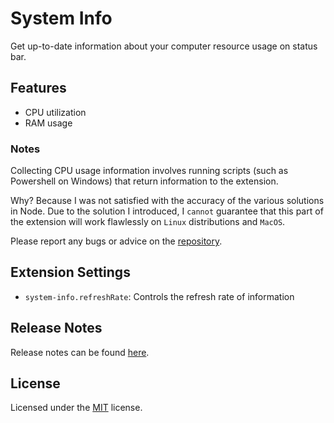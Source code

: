 # System Info

Get up-to-date information about your computer resource usage on status bar.

## Features

* CPU utilization
* RAM usage

### Notes

Collecting CPU usage information involves running scripts (such as Powershell on Windows) that return information to the extension.

Why? Because I was not satisfied with the accuracy of the various solutions in Node.
Due to the solution I introduced, I `cannot` guarantee that this part of the extension will work flawlessly on `Linux` distributions and `MacOS`.

Please report any bugs or advice on the [repository](https://github.com/MASSHUU12/system-info/issues).

## Extension Settings

* `system-info.refreshRate`: Controls the refresh rate of information


## Release Notes

Release notes can be found [here](https://github.com/MASSHUU12/system-info/blob/main/CHANGELOG.md).

## License

Licensed under the [MIT](https://github.com/MASSHUU12/system-info/blob/main/LICENSE) license.

